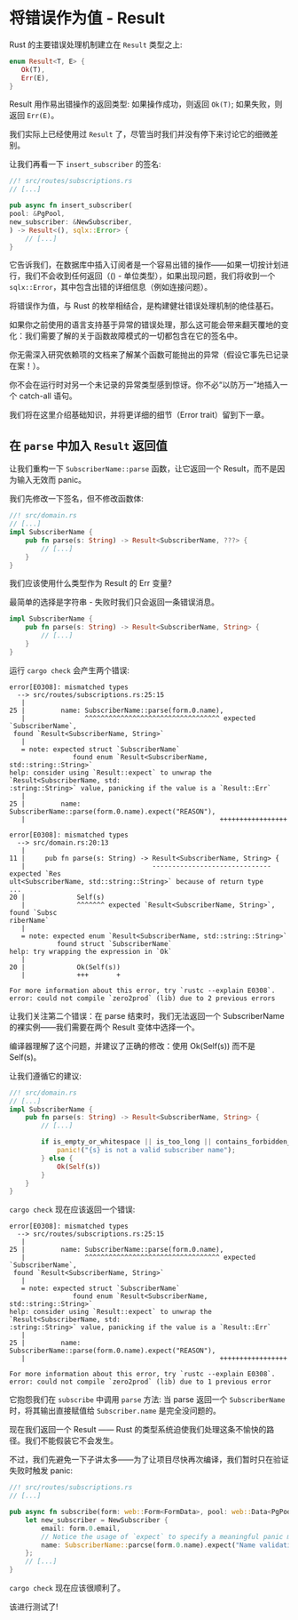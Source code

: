 # 将错误作为值 - Result

Rust 的主要错误处理机制建立在 `Result` 类型之上:

```rs
enum Result<T, E> {
   Ok(T),
   Err(E),
}
```

Result 用作易出错操作的返回类型: 如果操作成功，则返回 `Ok(T)`; 如果失败，则返回 `Err(E)`。

我们实际上已经使用过 `Result` 了，尽管当时我们并没有停下来讨论它的细微差别。

让我们再看一下 `insert_subscriber` 的签名:

```rs
//! src/routes/subscriptions.rs
// [...]

pub async fn insert_subscriber(
pool: &PgPool,
new_subscriber: &NewSubscriber,
) -> Result<(), sqlx::Error> {
    // [...]
}
```

它告诉我们，在数据库中插入订阅者是一个容易出错的操作——如果一切按计划进行，我们不会收到任何返回（() - 单位类型），如果出现问题，我们将收到一个 `sqlx::Error`，其中包含出错的详细信息（例如连接问题）。

将错误作为值，与 Rust 的枚举相结合，是构建健壮错误处理机制的绝佳基石。

如果你之前使用的语言支持基于异常的错误处理，那么这可能会带来翻天覆地的变化：我们需要了解的关于函数故障模式的一切都包含在它的签名中。

你无需深入研究依赖项的文档来了解某个函数可能抛出的异常（假设它事先已记录在案！）。

你不会在运行时对另一个未记录的异常类型感到惊讶。你不必“以防万一”地插入一个 catch-all 语句。

我们将在这里介绍基础知识，并将更详细的细节（Error trait）留到下一章。

## 在 `parse` 中加入 `Result` 返回值

让我们重构一下 `SubscriberName::parse` 函数，让它返回一个 Result，而不是因为输入无效而 panic。

我们先修改一下签名，但不修改函数体:

```rs
//! src/domain.rs
// [...]
impl SubscriberName {
    pub fn parse(s: String) -> Result<SubscriberName, ???> {
        // [...]
    }
}
```

我们应该使用什么类型作为 Result 的 Err 变量?

最简单的选择是字符串 - 失败时我们只会返回一条错误消息。

```rs
impl SubscriberName {
    pub fn parse(s: String) -> Result<SubscriberName, String> {
        // [...]
    }
}
```

运行 `cargo check` 会产生两个错误:

```plaintext
error[E0308]: mismatched types
  --> src/routes/subscriptions.rs:25:15
   |
25 |         name: SubscriberName::parse(form.0.name),
   |               ^^^^^^^^^^^^^^^^^^^^^^^^^^^^^^^^^^ expected `SubscriberName`,
 found `Result<SubscriberName, String>`
   |
   = note: expected struct `SubscriberName`
                found enum `Result<SubscriberName, std::string::String>`
help: consider using `Result::expect` to unwrap the `Result<SubscriberName, std:
:string::String>` value, panicking if the value is a `Result::Err`
   |
25 |         name: SubscriberName::parse(form.0.name).expect("REASON"),
   |                                                 +++++++++++++++++

error[E0308]: mismatched types
  --> src/domain.rs:20:13
   |
11 |     pub fn parse(s: String) -> Result<SubscriberName, String> {
   |                                ------------------------------ expected `Res
ult<SubscriberName, std::string::String>` because of return type
...
20 |             Self(s)
   |             ^^^^^^^ expected `Result<SubscriberName, String>`, found `Subsc
riberName`
   |
   = note: expected enum `Result<SubscriberName, std::string::String>`
            found struct `SubscriberName`
help: try wrapping the expression in `Ok`
   |
20 |             Ok(Self(s))
   |             +++       +

For more information about this error, try `rustc --explain E0308`.
error: could not compile `zero2prod` (lib) due to 2 previous errors
```

让我们关注第二个错误：在 parse 结束时，我们无法返回一个 SubscriberName 的裸实例——我们需要在两个 Result 变体中选择一个。

编译器理解了这个问题，并建议了正确的修改：使用 Ok(Self(s)) 而不是 Self(s)。

让我们遵循它的建议:

```rs
//! src/domain.rs
// [...]
impl SubscriberName {
    pub fn parse(s: String) -> Result<SubscriberName, String> {
        // [...]

        if is_empty_or_whitespace || is_too_long || contains_forbidden_characters {
            panic!("{s} is not a valid subscriber name");
        } else {
            Ok(Self(s))
        }
    }
}
```

`cargo check` 现在应该返回一个错误:

```plaintext
error[E0308]: mismatched types
  --> src/routes/subscriptions.rs:25:15
   |
25 |         name: SubscriberName::parse(form.0.name),
   |               ^^^^^^^^^^^^^^^^^^^^^^^^^^^^^^^^^^ expected `SubscriberName`,
 found `Result<SubscriberName, String>`
   |
   = note: expected struct `SubscriberName`
                found enum `Result<SubscriberName, std::string::String>`
help: consider using `Result::expect` to unwrap the `Result<SubscriberName, std:
:string::String>` value, panicking if the value is a `Result::Err`
   |
25 |         name: SubscriberName::parse(form.0.name).expect("REASON"),
   |                                                 +++++++++++++++++

For more information about this error, try `rustc --explain E0308`.
error: could not compile `zero2prod` (lib) due to 1 previous error
```

它抱怨我们在 `subscribe` 中调用 `parse` 方法: 当 parse 返回一个 `SubscriberName` 时，将其输出直接赋值给 `Subscriber.name` 是完全没问题的。

现在我们返回一个 Result —— Rust 的类型系统迫使我们处理这条不愉快的路径。我们不能假装它不会发生。

不过，我们先避免一下子讲太多——为了让项目尽快再次编译，我们暂时只在验证失败时触发 panic:

```rs
//! src/routes/subscriptions.rs
// [...]

pub async fn subscribe(form: web::Form<FormData>, pool: web::Data<PgPool>) -> HttpResponse {
    let new_subscriber = NewSubscriber {
        email: form.0.email,
        // Notice the usage of `expect` to specify a meaningful panic message
        name: SubscriberName::parcse(form.0.name).expect("Name validation failed."),
    };
    // [...]
}
```

`cargo check` 现在应该很顺利了。

该进行测试了!
